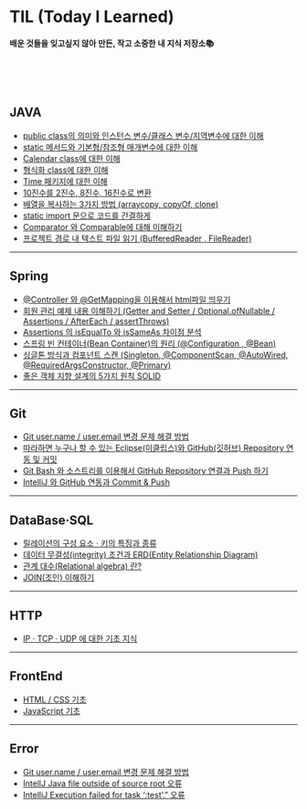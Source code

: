 # TIL (Today I Learned)

**배운 것들을 잊고싶지 않아 만든, 작고 소중한 내 지식 저장소📚**

<br>
<br>
<br>

## JAVA

* [public class의 의미와 인스턴스 변수/클래스 변수/지역변수에 대한 이해](https://inkyu-yoon.github.io/docs/Language/Java/classAndVariable)
* [static 메서드와 기본형/참조형 매개변수에 대한 이해](https://inkyu-yoon.github.io/docs/Language/Java/VariablesAndStatic)
* [Calendar class에 대한 이해](https://inkyu-yoon.github.io/docs/Language/Java/Calendar)
* [형식화 class에 대한 이해](https://inkyu-yoon.github.io/docs/Language/Java/FormatClass)
* [Time 패키지에 대한 이해](https://inkyu-yoon.github.io/docs/Language/Java/TimePackage)
* [10진수를 2진수, 8진수, 16진수로 변환](https://inkyu-yoon.github.io/docs/Language/Java/toStringMethod)
* [배열을 복사하는 3가지 방법 (arraycopy, copyOf, clone)](https://inkyu-yoon.github.io/docs/Language/Java/CopyMethod)
* [static import 문으로 코드를 간결하게](https://inkyu-yoon.github.io/docs/Language/Java/StaticImport)
* [Comparator 와 Comparable에 대해 이해하기](https://inkyu-yoon.github.io/docs/Language/Java/Comparator)
* [프로젝트 경로 내 텍스트 파일 읽기 (BufferedReader , FileReader)](https://inkyu-yoon.github.io/docs/Language/Java/FileReader)

---
## Spring

* [@Controller 와 @GetMapping을 이용해서 html파일 띄우기](https://inkyu-yoon.github.io/docs/Language/Spring/ControllerAndMapping)
* [회원 관리 예제 내용 이해하기 (Getter and Setter / Optional.ofNullable / Assertions / AfterEach / assertThrows)](https://inkyu-yoon.github.io/docs/Language/Spring/SpringMethod)
* [Assertions 의 isEqualTo 와 isSameAs 차이점 분석](https://inkyu-yoon.github.io/docs/Language/Spring/IsEqualIsSame)
* [스프링 빈 컨테이너(Bean Container)의 원리 (@Configuration , @Bean)](https://inkyu-yoon.github.io/docs/Language/Spring/SpringBean)
* [싱글톤 방식과 컴포넌트 스캔 (Singleton, @ComponentScan, @AutoWired, @RequiredArgsConstructor, @Primary)](https://inkyu-yoon.github.io/docs/Language/Spring/Singleton)
* [좋은 객체 지향 설계의 5가지 원칙 SOLID](https://inkyu-yoon.github.io/docs/Language/Spring/Solid)

---
## Git
* [Git user.name / user.email 변경 문제 해결 방법](https://yinq.tistory.com/29?category=1075477)
* [따라하면 누구나 할 수 있는 Eclipse(이클립스)와 GitHub(깃허브) Repository 연동 및 커밋](https://yinq.tistory.com/47?category=1075477)
* [Git Bash 와 소스트리를 이용해서 GitHub Repository 연결과 Push 하기](https://yinq.tistory.com/112?category=1075477)
* [IntelliJ 와 GitHub 연동과 Commit & Push](https://yinq.tistory.com/115?category=1075477)

---
## DataBase·SQL
* [릴레이션의 구성 요소 · 키의 특징과 종류](https://inkyu-yoon.github.io/docs/Learned/DataBase/Relation)
* [데이터 무결성(integrity) 조건과 ERD(Entity Relationship Diagram)](https://inkyu-yoon.github.io/docs/Learned/DataBase/Integrity)
* [관계 대수(Relational algebra) 란?](https://inkyu-yoon.github.io/docs/Learned/DataBase/RelationAlgebra)
* [JOIN(조인) 이해하기](https://inkyu-yoon.github.io/docs/Language/SQL/Join)


---
## HTTP
* [IP · TCP · UDP 에 대한 기초 지식](https://inkyu-yoon.github.io/docs/Learned/HTTP/Protocol)

---
## FrontEnd
* [HTML / CSS 기초](https://inkyu-yoon.github.io/docs/Language/HTML_CSS/HtmlAndCss)
* [JavaScript 기초](https://inkyu-yoon.github.io/docs/Language/HTML_CSS/JavaScript)

---
## Error
* [Git user.name / user.email 변경 문제 해결 방법](https://inkyu-yoon.github.io/docs/Learned/Error/GitUserError)
* [IntellJ Java file outside of source root 오류](https://inkyu-yoon.github.io/docs/Learned/Error/OutOfError)
* [IntelliJ Execution failed for task ‘:test’.” 오류](https://inkyu-yoon.github.io/docs/Learned/Error/TestError)